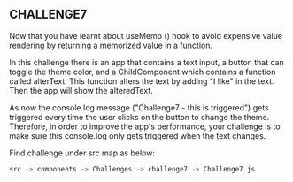 ## CHALLENGE7

Now that you have learnt about useMemo () hook to avoid expensive value rendering by returning a memorized value in a function.

In this challenge there is an app that contains a text input, a button that can toggle the theme color, and a ChildComponent which contains a function called alterText. This function alters the text by adding "I like" in the text. Then the app will show the alteredText.

As now the console.log message ("Challenge7 - this is triggered") gets triggered every time the user clicks on the button to change the theme. Therefore, in order to improve the app's performance, your challenge is to make sure this console.log only gets triggered when the text changes.

Find challenge under src map as below:

```bash
src -> components -> Challenges -> challenge7 -> Challenge7.js
```
